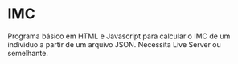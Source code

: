 # IMC
Programa básico em HTML e Javascript para calcular o IMC de um individuo a partir de um arquivo JSON. Necessita Live Server ou semelhante.
